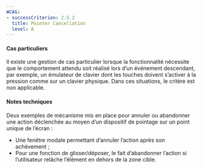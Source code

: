```yaml
---
WCAG: 
- successCriterion: 2.5.2
  title: Pointer Cancellation
  level: A
---
```


#### Cas particuliers

Il existe une gestion de cas particulier lorsque la fonctionnalité nécessite que le comportement attendu soit réalisé lors d’un événement descendant, par exemple, un émulateur de clavier dont les touches doivent s’activer à la pression comme sur un clavier physique. Dans ces situations, le critère est non applicable.

#### Notes techniques

Deux exemples de mécanisme mis en place pour annuler ou abandonner une action déclenchée au moyen d’un dispositif de pointage sur un point unique de l’écran :
* Une fenêtre modale permettant d’annuler l’action après son achèvement ;
* Pour une fonction de glisser/déposer, le fait d’abandonner l’action si l’utilisateur relâche l’élément en dehors de la zone cible.